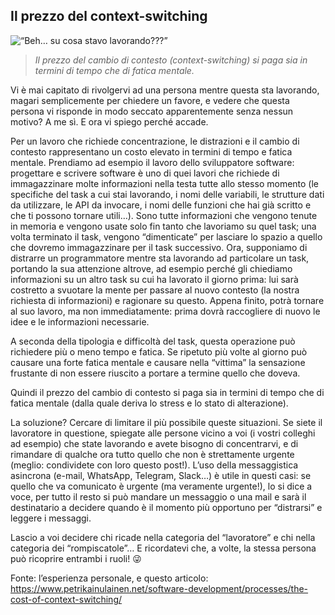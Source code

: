 ## Il prezzo del context-switching

![“Beh… su cosa stavo lavorando???”](https://cdn-images-1.medium.com/max/1600/1*brjYnVlXwM3j_SWXImT0Rg.png)

> _Il prezzo del cambio di contesto (context-switching) si paga sia in termini di tempo che di fatica mentale._

Vi è mai capitato di rivolgervi ad una persona mentre questa sta lavorando, magari semplicemente per chiedere un favore, e vedere che questa persona vi risponde in modo seccato apparentemente senza nessun motivo? A me sì. E ora vi spiego perché accade.

Per un lavoro che richiede concentrazione, le distrazioni e il cambio di contesto rappresentano un costo elevato in termini di tempo e fatica mentale.
Prendiamo ad esempio il lavoro dello sviluppatore software: progettare e scrivere software è uno di quei lavori che richiede di immagazzinare molte informazioni nella testa tutte allo stesso momento (le specifiche del task a cui stai lavorando, i nomi delle variabili, le strutture dati da utilizzare, le API da invocare, i nomi delle funzioni che hai già scritto e che ti possono tornare utili…). Sono tutte informazioni che vengono tenute in memoria e vengono usate solo fin tanto che lavoriamo su quel task; una volta terminato il task, vengono “dimenticate” per lasciare lo spazio a quello che dovremo immagazzinare per il task successivo.
Ora, supponiamo di distrarre un programmatore mentre sta lavorando ad particolare un task, portando la sua attenzione altrove, ad esempio perché gli chiediamo informazioni su un altro task su cui ha lavorato il giorno prima: lui sarà costretto a svuotare la mente per passare al nuovo contesto (la nostra richiesta di informazioni) e ragionare su questo. Appena finito, potrà tornare al suo lavoro, ma non immediatamente: prima dovrà raccogliere di nuovo le idee e le informazioni necessarie.

A seconda della tipologia e difficoltà del task, questa operazione può richiedere più o meno tempo e fatica. Se ripetuto più volte al giorno può causare una forte fatica mentale e causare nella “vittima” la sensazione frustante di non essere riuscito a portare a termine quello che doveva.

Quindi il prezzo del cambio di contesto si paga sia in termini di tempo che di fatica mentale (dalla quale deriva lo stress e lo stato di alterazione).

La soluzione? Cercare di limitare il più possibile queste situazioni. Se siete il lavoratore in questione, spiegate alle persone vicino a voi (i vostri colleghi ad esempio) che state lavorando e avete bisogno di concentrarvi, e di rimandare di qualche ora tutto quello che non è strettamente urgente (meglio: condividete con loro questo post!). L’uso della messaggistica asincrona (e-mail, WhatsApp, Telegram, Slack…) è utile in questi casi: se quello che va comunicato è urgente (ma veramente urgente!), lo si dice a voce, per tutto il resto si può mandare un messaggio o una mail e sarà il destinatario a decidere quando è il momento più opportuno per “distrarsi” e leggere i messaggi.

Lascio a voi decidere chi ricade nella categoria del “lavoratore” e chi nella categoria dei “rompiscatole”… E ricordatevi che, a volte, la stessa persona può ricoprire entrambi i ruoli! 😜

Fonte: l’esperienza personale, e questo articolo: https://www.petrikainulainen.net/software-development/processes/the-cost-of-context-switching/

